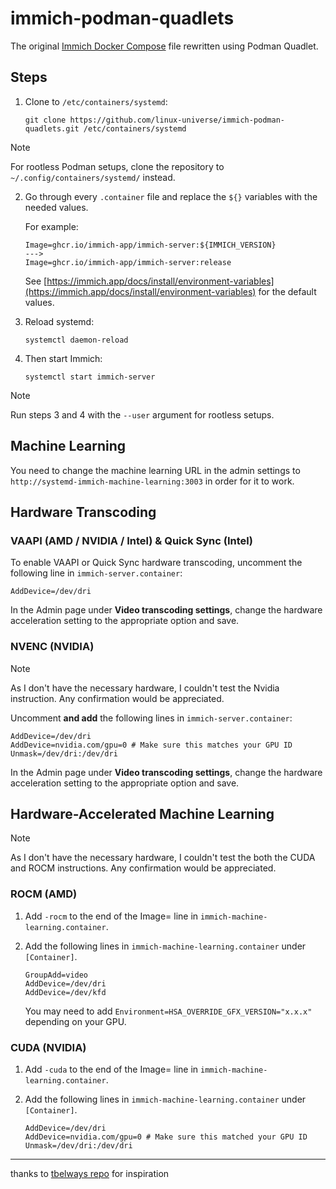 # immich-podman-quadlets

The original [Immich Docker Compose](https://github.com/immich-app/immich/blob/main/docker/docker-compose.yml) file rewritten using Podman Quadlet.

## Steps

1. Clone to `/etc/containers/systemd`:

   ```shell
   git clone https://github.com/linux-universe/immich-podman-quadlets.git /etc/containers/systemd
   ```

> [!NOTE]
> For rootless Podman setups, clone the repository to `~/.config/containers/systemd/` instead.

2. Go through every `.container` file and replace the `${}` variables with the needed values.

   For example:

   ```
   Image=ghcr.io/immich-app/immich-server:${IMMICH_VERSION}
   --->
   Image=ghcr.io/immich-app/immich-server:release
   ```

   See [https://immich.app/docs/install/environment-variables](https://immich.app/docs/install/environment-variables) for the default values.

3. Reload systemd:

   ```shell
   systemctl daemon-reload
   ```

4. Then start Immich:

   ```shell
   systemctl start immich-server
   ```
> [!NOTE]
> Run steps 3 and 4 with the `--user` argument for rootless setups.

## Machine Learning

You need to change the machine learning URL in the admin settings to `http://systemd-immich-machine-learning:3003` in order for it to work.

## Hardware Transcoding

### VAAPI (AMD / NVIDIA / Intel) & Quick Sync (Intel)

To enable VAAPI or Quick Sync hardware transcoding, uncomment the following line in `immich-server.container`:
```
AddDevice=/dev/dri
```

In the Admin page under **Video transcoding settings**, change the hardware acceleration setting to the appropriate option and save.

### NVENC (NVIDIA)

> [!NOTE]
> As I don't have the necessary hardware, I couldn't test the Nvidia instruction. Any confirmation would be appreciated.

Uncomment **and add** the following lines in `immich-server.container`:
```
AddDevice=/dev/dri
AddDevice=nvidia.com/gpu=0 # Make sure this matches your GPU ID
Unmask=/dev/dri:/dev/dri
```

In the Admin page under **Video transcoding settings**, change the hardware acceleration setting to the appropriate option and save.

## Hardware-Accelerated Machine Learning

> [!NOTE]
> As I don't have the necessary hardware, I couldn't test the both the CUDA and ROCM instructions. Any confirmation would be appreciated.

### ROCM (AMD)

1. Add `-rocm` to the end of the Image= line in `immich-machine-learning.container`.
2. Add the following lines in `immich-machine-learning.container` under `[Container]`.

   ```
   GroupAdd=video
   AddDevice=/dev/dri
   AddDevice=/dev/kfd
   ```
   
   You may need to add `Environment=HSA_OVERRIDE_GFX_VERSION="x.x.x"` depending on your GPU.

### CUDA (NVIDIA)

1. Add `-cuda` to the end of the Image= line in `immich-machine-learning.container`.
2. Add the following lines in `immich-machine-learning.container` under `[Container]`.

   ```
   AddDevice=/dev/dri
   AddDevice=nvidia.com/gpu=0 # Make sure this matched your GPU ID
   Unmask=/dev/dri:/dev/dri
   ```

---
thanks to [tbelways repo](https://github.com/tbelway/immich-podman-quadlets) for inspiration

